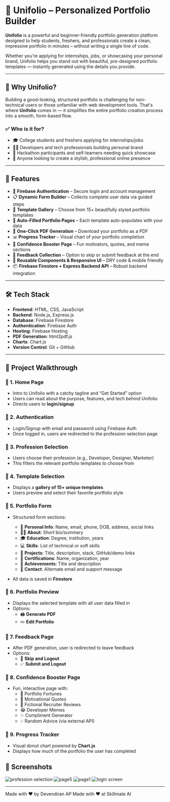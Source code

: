 # 🌟 Unifolio – Personalized Portfolio Builder

**Unifolio** is a powerful and beginner-friendly portfolio generation platform designed to help students, freshers, and professionals create a clean, impressive portfolio in minutes – without writing a single line of code.

Whether you're applying for internships, jobs, or showcasing your personal brand, Unifolio helps you stand out with beautiful, pre-designed portfolio templates — instantly generated using the details you provide.

---

## 📌 Why Unifolio?

Building a good-looking, structured portfolio is challenging for non-technical users or those unfamiliar with web development tools. That's where **Unifolio** comes in — it simplifies the entire portfolio creation process into a smooth, form-based flow.

### ✅ Who is it for?

- 🎓 College students and freshers applying for internships/jobs  
- 👨‍💻 Developers and tech professionals building personal brand  
- 🚀 Hackathon participants and self-learners needing quick showcase  
- 💼 Anyone looking to create a stylish, professional online presence

---

## 🚀 Features

- 🔐 **Firebase Authentication** – Secure login and account management  
- 📋 **Dynamic Form Builder** – Collects complete user data via guided steps  
- 🎨 **Template Gallery** – Choose from 15+ beautifully styled portfolio templates  
- 📄 **Auto-Filled Portfolio Pages** – Each template auto-populates with your data  
- 🧾 **One-Click PDF Generation** – Download your portfolio as a PDF  
- 📊 **Progress Tracker** – Visual chart of your portfolio completion  
- 🤝 **Confidence Booster Page** – Fun motivators, quotes, and meme sections  
- 💬 **Feedback Collection** – Option to skip or submit feedback at the end  
- 🧠 **Reusable Components & Responsive UI** – DRY code & mobile friendly  
- 📦 **Firebase Firestore + Express Backend API** – Robust backend integration

---

## 🛠 Tech Stack

- **Frontend**: HTML, CSS, JavaScript  
- **Backend**: Node.js, Express.js  
- **Database**: Firebase Firestore  
- **Authentication**: Firebase Auth  
- **Hosting**: Firebase Hosting  
- **PDF Generation**: html2pdf.js  
- **Charts**: Chart.js  
- **Version Control**: Git + GitHub

---

## 🧭 Project Walkthrough

### 🔹 1. Home Page  
- Intro to Unifolio with a catchy tagline and “Get Started” option  
- Users can read about the purpose, features, and tech behind Unifolio  
- Directs users to **login/signup**

### 🔹 2. Authentication  
- Login/Signup with email and password using Firebase Auth  
- Once logged in, users are redirected to the profession selection page

### 🔹 3. Profession Selection  
- Users choose their profession (e.g., Developer, Designer, Marketer)  
- This filters the relevant portfolio templates to choose from

### 🔹 4. Template Selection  
- Displays a **gallery of 15+ unique templates**  
- Users preview and select their favorite portfolio style

### 🔹 5. Portfolio Form  
- Structured form sections:
  - 👤 **Personal Info**: Name, email, phone, DOB, address, social links  
  - 🧑‍💼 **About**: Short bio/summary  
  - 🎓 **Education**: Degree, institution, years  
  - 💻 **Skills**: List of technical or soft skills  
  - 📁 **Projects**: Title, description, stack, GitHub/demo links  
  - 📜 **Certifications**: Name, organization, year  
  - 🏅 **Achievements**: Title and description  
  - 📩 **Contact**: Alternate email and support message

- All data is saved in **Firestore**

### 🔹 6. Portfolio Preview  
- Displays the selected template with all user data filled in  
- Options:  
  - 🖨️ **Generate PDF**  
  - ✏️ **Edit Portfolio**

### 🔹 7. Feedback Page  
- After PDF generation, user is redirected to leave feedback  
- Options:  
  - 🔁 **Skip and Logout**  
  - ✅ **Submit and Logout**  

### 🔹 8. Confidence Booster Page  
- Fun, interactive page with:
  - 🔮 Portfolio Fortunes  
  - 🚀 Motivational Quotes  
  - 💼 Fictional Recruiter Reviews  
  - 😂 Developer Memes  
  - ✨ Compliment Generator  
  - 💡 Random Advice (via external API)

### 🔹 9. Progress Tracker  
- Visual donut chart powered by **Chart.js**  
- Displays how much of the portfolio the user has completed

## 📸 Screenshots
![profession selection](https://github.com/user-attachments/assets/56cda68f-747b-4172-8f79-9236e0fd1084)
![page5](https://github.com/user-attachments/assets/84275731-f1d7-4142-81be-b71ea6ca6d6c)
![page1](https://github.com/user-attachments/assets/7d392920-4328-415d-94b9-dea4ae19c8a1)
![login screen](https://github.com/user-attachments/assets/34d89eeb-f9fe-4c20-bd29-b7b8a651f1d0)

---

Made with ❤️ by Devendiran AP
Made with ❤️ at Skillmate AI
